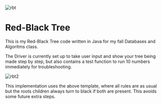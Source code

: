 ![rbt](https://ak5.picdn.net/shutterstock/videos/17583955/thumb/1.jpg)

# Red-Black Tree

This is my Red-Black Tree code written in Java for my fall Databases and Algoritms class. 

The Driver is currently set up to take user input and show your tree being made step by step, but also contains a test function to run 10 numbers immediately for troubleshooting. 

![rbt2](https://www.growingwiththeweb.com/images/data-structures/red-black-tree/rbt.svg)

This implementation uses the above template, where all rules are as usual but the roots children always turn to black if both are present. This avoids some future extra steps.
